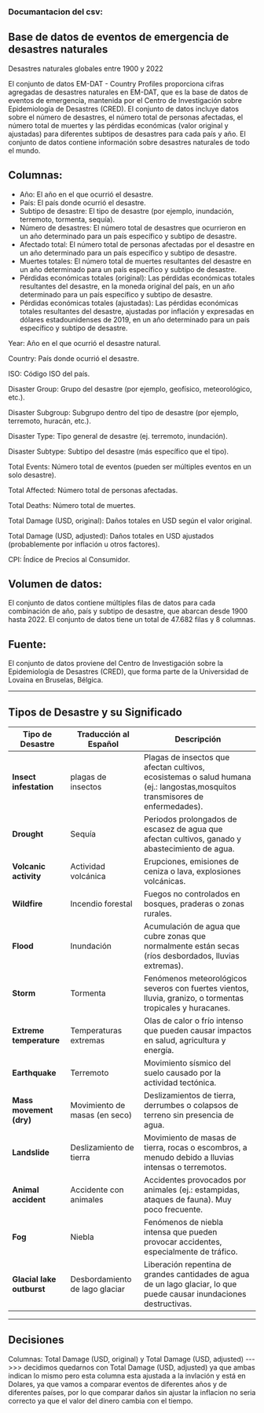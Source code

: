 
### Documantacion del csv:

## Base de datos de eventos de emergencia de desastres naturales
Desastres naturales globales entre 1900 y 2022

El conjunto de datos EM-DAT - Country Profiles proporciona cifras agregadas de desastres naturales en EM-DAT, que es la base de datos de eventos de emergencia, mantenida por el Centro de Investigación sobre Epidemiología de Desastres (CRED). El conjunto de datos incluye datos sobre el número de desastres, el número total de personas afectadas, el número total de muertes y las pérdidas económicas (valor original y ajustadas) para diferentes subtipos de desastres para cada país y año. El conjunto de datos contiene información sobre desastres naturales de todo el mundo.

## Columnas:

- Año: El año en el que ocurrió el desastre.
- País: El país donde ocurrió el desastre.
- Subtipo de desastre: El tipo de desastre (por ejemplo, inundación, terremoto, tormenta, sequía).
- Número de desastres: El número total de desastres que ocurrieron en un año determinado para un país específico y subtipo de desastre.
- Afectado total: El número total de personas afectadas por el desastre en un año determinado para un país específico y subtipo de desastre.
- Muertes totales: El número total de muertes resultantes del desastre en un año determinado para un país específico y subtipo de desastre.
- Pérdidas económicas totales (original): Las pérdidas económicas totales resultantes del desastre, en la moneda original del país, en un año determinado para un país específico y subtipo de desastre.
- Pérdidas económicas totales (ajustadas): Las pérdidas económicas totales resultantes del desastre, ajustadas por inflación y expresadas en dólares estadounidenses de 2019, en un año determinado para un país específico y subtipo de desastre.

Year: Año en el que ocurrió el desastre natural.


Country: País donde ocurrió el desastre.


ISO: Código ISO del país.


Disaster Group: Grupo del desastre (por ejemplo, geofísico, meteorológico, etc.).


Disaster Subgroup: Subgrupo dentro del tipo de desastre (por ejemplo, terremoto, huracán, etc.).


Disaster Type: Tipo general de desastre (ej. terremoto, inundación).


Disaster Subtype: Subtipo del desastre (más específico que el tipo).


Total Events: Número total de eventos (pueden ser múltiples eventos en un solo desastre).


Total Affected: Número total de personas afectadas.


Total Deaths: Número total de muertes.


Total Damage (USD, original): Daños totales en USD según el valor original.


Total Damage (USD, adjusted): Daños totales en USD ajustados (probablemente por inflación u otros factores).


CPI: Índice de Precios al Consumidor.



## Volumen de datos:

El conjunto de datos contiene múltiples filas de datos para cada combinación de año, país y subtipo de desastre, que abarcan desde 1900 hasta 2022. El conjunto de datos tiene un total de 47.682 filas y 8 columnas.

## Fuente:

El conjunto de datos proviene del Centro de Investigación sobre la Epidemiología de Desastres (CRED), que forma parte de la Universidad de Lovaina en Bruselas, Bélgica.



---------------------------------------

## Tipos de Desastre y su Significado

| Tipo de Desastre               | Traducción al Español               | Descripción                                                    |
|----------------------------------|-------------------------------------|-----------------------------------------------------------------|
| **Insect infestation**           | plagas de insectos                 | Plagas de insectos que afectan cultivos, ecosistemas o salud humana (ej.: langostas,mosquitos transmisores de enfermedades). | 
| **Drought**                      | Sequía                             | Periodos prolongados de escasez de agua que afectan cultivos, ganado y abastecimiento de agua. |
| **Volcanic activity**            | Actividad volcánica                | Erupciones, emisiones de ceniza o lava, explosiones volcánicas. |
| **Wildfire**                     | Incendio forestal                  | Fuegos no controlados en bosques, praderas o zonas rurales.     |
| **Flood**                        | Inundación                         | Acumulación de agua que cubre zonas que normalmente están secas (ríos desbordados, lluvias extremas). |
| **Storm**                        | Tormenta                           | Fenómenos meteorológicos severos con fuertes vientos, lluvia, granizo, o tormentas tropicales y huracanes. |
| **Extreme temperature**          | Temperaturas extremas              | Olas de calor o frío intenso que pueden causar impactos en salud, agricultura y energía. |
| **Earthquake**                   | Terremoto                          | Movimiento sísmico del suelo causado por la actividad tectónica. |
| **Mass movement (dry)**          | Movimiento de masas (en seco)      | Deslizamientos de tierra, derrumbes o colapsos de terreno sin presencia de agua. |
| **Landslide**                    | Deslizamiento de tierra            | Movimiento de masas de tierra, rocas o escombros, a menudo debido a lluvias intensas o terremotos. |
| **Animal accident**              | Accidente con animales            | Accidentes provocados por animales (ej.: estampidas, ataques de fauna). Muy poco frecuente. |
| **Fog**                          | Niebla                             | Fenómenos de niebla intensa que pueden provocar accidentes, especialmente de tráfico. |
| **Glacial lake outburst**        | Desbordamiento de lago glaciar     | Liberación repentina de grandes cantidades de agua de un lago glaciar, lo que puede causar inundaciones destructivas. |






----------------------------------------

## Decisiones

Columnas: Total Damage (USD, original) y Total Damage (USD, adjusted)  --->>> decidimos quedarnos con Total Damage (USD, adjusted) ya que ambas indican lo mismo pero esta columna  esta ajustada a la invlación y está en Dolares, ya que vamos a comparar eventos de diferentes años y de diferentes países, por lo que comparar daños sin ajustar la inflacion no seria correcto ya que el valor del dinero cambia con el tiempo.